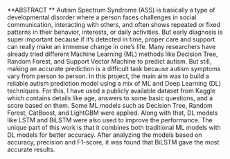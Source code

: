 **ABSTRACT **
Autism Spectrum Syndrome (ASS) is basically a type of developmental disorder where a person 
faces challenges in social communication, interacting with others, and often shows repeated or 
fixed patterns in their behavior, interests, or daily activities. But early diagnosis is super 
important because if it’s detected in time, proper care and support can really make an immense 
change in one’s life. Many researchers have already tried different Machine Learning (ML) 
methods like Decision Tree, Random Forest, and Support Vector Machine to predict autism. 
But still, making an accurate prediction is a difficult task because autism symptoms vary from 
person to person. In this project, the main aim was to build a reliable autism prediction model 
using a mix of ML and Deep Learning (DL) techniques. For this, I have used a publicly 
available dataset from Kaggle which contains details like age, answers to some basic questions, 
and a score based on them. Some ML models such as Decision Tree, Random Forest, CatBoost, 
and LightGBM were applied. Along with that, DL  models like LSTM and BiLSTM were also 
used to improve the performance. The unique part of this work is that it combines both 
traditional ML models with DL models for better accuracy. After analyzing the models based 
on accuracy, precision and F1-score, it was found that BiLSTM gave the most accurate results.
